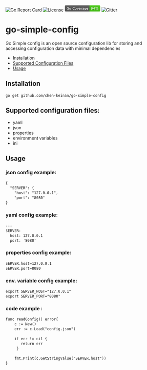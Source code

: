[![Go Report Card](https://goreportcard.com/badge/github.com/chen-keinan/go-simple-config)](https://goreportcard.com/report/github.com/chen-keinan/go-simple-config)
[![License](https://img.shields.io/badge/License-Apache%202.0-blue.svg)](https://github.com/chen-keinan/go-simple-config/blob/master/LICENSE)
<img src="./pkg/img/coverage_badge.png" alt="test coverage badge">
[![Gitter](https://badges.gitter.im/beacon-sec/community.svg)](https://gitter.im/beacon-sec/community?utm_source=badge&utm_medium=badge&utm_campaign=pr-badge)
# go-simple-config
Go Simple config is an open source configuration lib for storing and accessing configuration data with minimal dependencies


* [Installation](#installation)
* [Supported Configuration Files](#supported-configuration-files)
* [Usage](#usage)

## Installation
```
go get github.com/chen-keinan/go-simple-config
```

## Supported configuration files:

- yaml
- json
- properties
- environment variables
- ini

## Usage 
### json config example:

```
{
  "SERVER": {
    "host": "127.0.0.1",
    "port": "8080"
}
```
### yaml config example:

```
---
SERVER:
  host: 127.0.0.1
  port: '8080'
```

### properties config example:

```
SERVER.host=127.0.0.1
SERVER.port=8080
```

### env. variable config example:

```
export SERVER_HOST="127.0.0.1"
export SERVER_PORT="8080"
```

### code example :
```
func readConfig() error{
    c := New()
    err := c.Load("config.json")
    
    if err != nil {
       return err
     }	 
     
    fmt.Print(c.GetStringValue("SERVER.host"))
}
```